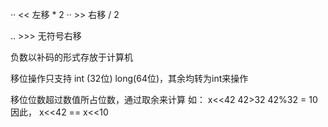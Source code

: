 ··  << 左移     * 2
··  >> 右移     / 2

..  >>> 无符号右移

负数以补码的形式存放于计算机

移位操作只支持  int (32位)  long(64位)，其余均转为int来操作

移位位数超过数值所占位数，通过取余来计算
如： x<<42    42>32  42%32 = 10
因此， x<<42 == x<<10